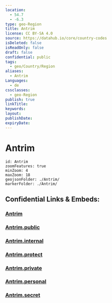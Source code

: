 ```yaml
---
location:
  - 54.7
  - -6.3
type: geo-Region
title: Antrim
license: CC BY-SA 4.0
source: https://datahub.io/core/country-codes
isDeleted: false
isReadOnly: false
draft: false
confidential: public
tags:
  - geo/Country/Region
aliases:
  - Antrim
Languages:
  - de
cssclasses:
  - geo-Region
publish: true
linkTitle:
keywords:
layout:
publishDate:
expiryDate:
---
```


# Antrim

```leaflet
id: Antrim
zoomFeatures: true 
minZoom: 4 
maxZoom: 18
geojsonFolder: ./Antrim/
markerFolder: ./Antrim/
```


## Confidential Links & Embeds: 

### [Antrim](/_Standards/Earth/Continent/Europe/Europe~North/UK/Ireland~North/counties~Ireland~North/Antrim_and_Newtownabbey/cities~AntrimandNewtownabbey/Antrim.md) 

### [Antrim.public](/_public/Earth/Continent/Europe/Europe~North/UK/Ireland~North/counties~Ireland~North/Antrim_and_Newtownabbey/cities~AntrimandNewtownabbey/Antrim.public.md) 

### [Antrim.internal](/_internal/Earth/Continent/Europe/Europe~North/UK/Ireland~North/counties~Ireland~North/Antrim_and_Newtownabbey/cities~AntrimandNewtownabbey/Antrim.internal.md) 

### [Antrim.protect](/_protect/Earth/Continent/Europe/Europe~North/UK/Ireland~North/counties~Ireland~North/Antrim_and_Newtownabbey/cities~AntrimandNewtownabbey/Antrim.protect.md) 

### [Antrim.private](/_private/Earth/Continent/Europe/Europe~North/UK/Ireland~North/counties~Ireland~North/Antrim_and_Newtownabbey/cities~AntrimandNewtownabbey/Antrim.private.md) 

### [Antrim.personal](/_personal/Earth/Continent/Europe/Europe~North/UK/Ireland~North/counties~Ireland~North/Antrim_and_Newtownabbey/cities~AntrimandNewtownabbey/Antrim.personal.md) 

### [Antrim.secret](/_secret/Earth/Continent/Europe/Europe~North/UK/Ireland~North/counties~Ireland~North/Antrim_and_Newtownabbey/cities~AntrimandNewtownabbey/Antrim.secret.md)

